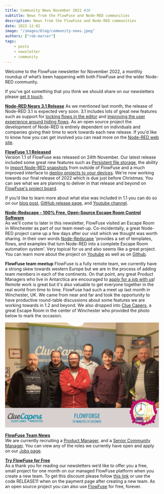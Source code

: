 ```yaml
---
title: Community News November 2022 #10
subtitle: News from the FlowFuse and Node-RED communities
description: News from the FlowFuse and Node-RED communities
date: 2022-12-02
image: "/images/blog/community-news.jpeg"
authors: ["rob-marcer"]
tags:
    - posts
    - newsletter
    - community
---
```


Welcome to the FlowFuse newsletter for November 2022, a monthly roundup of what’s been happening with both FlowFuse and the wider Node-RED community.
<!--more-->
If you've got something that you think we should share on our newsletters please [get it touch](mailto:contact@flowfuse.com).

[**Node-RED Nears 3.1 Release**](https://github.com/node-red/node-red/milestone/19)
As we mentioned last month, the release of Node-RED 3.1 is expected very soon. 3.1 includes lots of great new features such as support for [locking flows in the editor](https://github.com/node-red/node-red/pull/3938) and [improving the user experience around hiding flows](https://github.com/node-red/node-red/pull/3930). As an open source project the development of Node-RED is entirely dependent on individuals and companies giving their time to work towards each new release. If you'd like to know how you can get involved you can read more on the [Node-RED web site](https://nodered.org/about/contribute/).

[**FlowFuse 1.1 Released**](/blog/2022/11/flowforge-1-1-released/)   
Version 1.1 of FlowFuse was released on 24th November. Our latest release included some great new features such as [Persistent file storage](https://github.com/FlowFuse/flowforge/issues/998), the ability to [import Node-RED snapshots](/docs/migration/node-red-tools/) from outside of FlowFuse and a much improved interface to [deploy projects to your devices](https://github.com/FlowFuse/flowforge/issues/1046). We're now working towards our final release of 2022 which is due just before Christmas. You can see what we are planning to deliver in that release and beyond on [FlowFuse's project board](https://github.com/orgs/FlowFuse/projects/5). 

If you’d like to learn more about what else was included in 1.1 you can do so on our [blog post](/blog/2022/11/flowforge-1-1-released), [GitHub release page](https://github.com/FlowFuse/flowforge/releases/tag/v1.1.0), and [Youtube channel](https://www.youtube.com/watch?v=134iljE_urI).

[**Node-Redscape - 100% Free, Open-Source Escape Room Control Software**](https://github.com/playfultechnology/node-redscape)  
As we'll come to later in this newsletter, FlowFuse visited an Escape Room in Winchester as part of our team meet-up. Co-incidentally, a great Node-RED project came up a few days after our visit which we thought was worth sharing. In their own words [Node-Redscape](https://github.com/playfultechnology/node-redscape) 'provides a set of templates, flows, and examples that turn Node-RED into a complete Escape Room automation system'. Very topical for us and also seems like a great project. You can learn more about the project on [Youtube](https://www.youtube.com/watch?v=f9yYDxqK_2E) as well as on [Github](https://github.com/playfultechnology/node-redscape).

**FlowFuse team meetup** 
FlowFuse is a fully remote team, we currently have a strong skew towards western Europe but we are in the process of adding team members in each of the continents. On that point, any great Product Managers who live in Antarctica are encouraged to [apply for a job with us](https://boards.greenhouse.io/flowfuse/jobs/4717778004)! Remote work is great but it's also valuable to get everyone together in the real world from time to time. FlowFuse had such a meet up last month in Winchester, UK. We came from near and far and took the opportunity to have productive round-table discussions about some features we are working towards in 1.2 and beyond.  We also dropped into [Clue Capers](https://cluecapers.co.uk/), a great Escape Room in the center of Winchester who provided the photo below to mark the occasion. 

![The FlowFuse team pictured during our visit to Clue Capers](./images/clue-capers.jpg)

[**FlowFuse Team News**](/team/)    
We are currently recruiting a [Product Manager](https://boards.greenhouse.io/flowfuse/jobs/4717778004), and a [Senior Community Manager](https://boards.greenhouse.io/flowfuse/jobs/4700809004). You can view any of the roles we currently have open and apply on our [Jobs page](https://boards.greenhouse.io/flowfuse).
    
[**Try FlowFuse for Free**](https://app.flowforge.com/account/create?code=RELEASE11)  
As a thank you for reading our newsletters we’d like to offer you a free, small project for one month on our managed FlowFuse platform when you create a new team. To get this discount please follow [this link](https://app.flowforge.com/account/create?code=RELEASE11) or use the code RELEASE11 when on the payment page after creating a new team. As an open source project you can also use [FlowFuse](/docs/install/) for free, forever.
